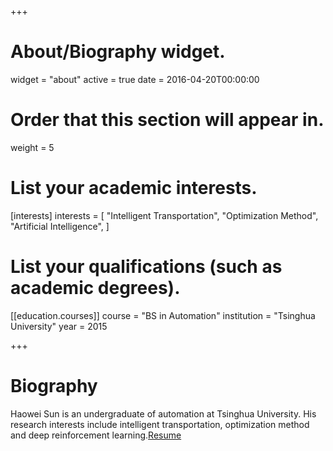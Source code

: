 +++
# About/Biography widget.
widget = "about"
active = true
date = 2016-04-20T00:00:00

# Order that this section will appear in.
weight = 5

# List your academic interests.
[interests]
  interests = [
    "Intelligent Transportation",
    "Optimization Method",
    "Artificial Intelligence",
  ]

# List your qualifications (such as academic degrees).

[[education.courses]]
  course = "BS in Automation"
  institution = "Tsinghua University"
  year = 2015
 
+++

# Biography

Haowei Sun is an undergraduate of automation at Tsinghua University. His research interests include intelligent transportation, optimization method and deep reinforcement learning.[Resume](http://www.writingspace.cc/Personal_Resume_of_Haowei_Sun.pdf)
